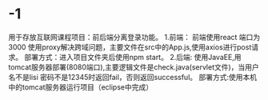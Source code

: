 # -1
用于存放互联网课程项目：前后端分离登录功能。
1.前端：
   前端使用react 端口为3000 使用proxy解决跨域问题，主要文件在src中的App.js,使用axios进行post请求。
   部署方式：进入项目文件夹后使用npm start。
2.后端:
   使用JavaEE,用tomcat服务器部署(8080端口),主要逻辑文件是check.java(servlet文件)，当用户名不是lisi 密码不是12345时返回fail，否则返回successful。
   部署方式:使用本机中的tomcat服务器运行项目（eclipse中完成）
